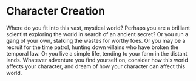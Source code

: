 # Character Creation

Where do you fit into this vast, mystical world? Perhaps you are a brilliant scientist exploring the world in search of an ancient secret? Or you run a gang of your own, stalking the wastes for worthy foes. Or you may be a recruit for the time patrol, hunting down villains who have broken the temporal law. Or you live a simple life, tending to your farm in the distant lands. Whatever adventure you find yourself on, consider how this world affects your character, and dream of how your character can affect this world.
